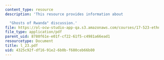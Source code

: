 ```yaml
---
content_type: resource
description: 'This resource provides information about

  "Ghosts of Rwanda" discussion.'
file: https://ol-ocw-studio-app-qa.s3.amazonaws.com/courses/17-523-ethnicity-and-race-in-world-politics-fall-2005/4325c92fdf1691e26b0bf680ceb66b80_l_23.pdf
file_type: application/pdf
parent_uid: 8780f61e-e01f-cf22-61f5-c4981a66ead1
resourcetype: Document
title: l_23.pdf
uid: 4325c92f-df16-91e2-6b0b-f680ceb66b80
---
```

